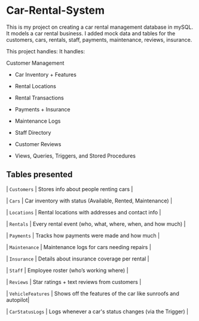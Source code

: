 # Car-Rental-System
This is my project on creating a car rental management database in mySQL. It models a car rental business. I added mock data and tables for the customers, cars, rentals, staff, payments, maintenance, reviews, insurance.

This project handles:
It handles:

Customer Management

- Car Inventory + Features

- Rental Locations

- Rental Transactions

- Payments + Insurance

- Maintenance Logs

- Staff Directory

- Customer Reviews

- Views, Queries, Triggers, and Stored Procedures

## Tables presented
| `Customers`       | Stores info about people renting cars                        |

| `Cars`            | Car inventory with status (Available, Rented, Maintenance)   |

| `Locations`       | Rental locations with addresses and contact info             |

| `Rentals`         | Every rental event (who, what, where, when, and how much)    |

| `Payments`        | Tracks how payments were made and how much                   |

| `Maintenance`     | Maintenance logs for cars needing repairs                    |

| `Insurance`       | Details about insurance coverage per rental                  |

| `Staff`           | Employee roster (who’s working where)                        |

| `Reviews`         | Star ratings + text reviews from customers                   |

| `VehicleFeatures` | Shows off the features of the car like sunroofs and autopilot|

| `CarStatusLogs`   | Logs whenever a car's status changes (via the Trigger)       |
